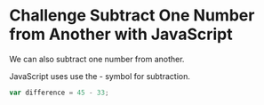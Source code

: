 # Challenge Subtract One Number from Another with JavaScript

We can also subtract one number from another.

JavaScript uses use the - symbol for subtraction.

```javascript
var difference = 45 - 33;
```
